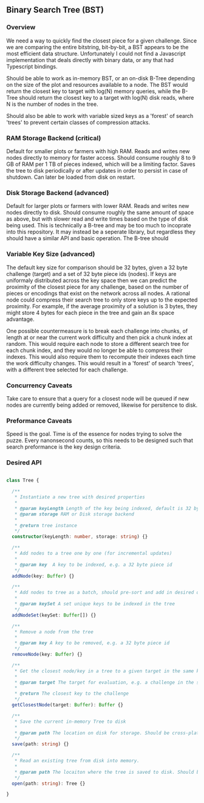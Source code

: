 ## Binary Search Tree (BST)

### Overview

We need a way to quickly find the closest piece for a given challenge. Since we are comparing the entire bitstring, bit-by-bit, a BST appears to be the most efficient data structure. Unfortunately I could not find a Javascript implementation that deals directly with binary data, or any that had Typescript bindings.

Should be able to work as in-memory BST, or an on-disk B-Tree depending on the size of the plot and resources available to a node. The BST would return the closest key to target with log(N) memory queries, while the B-Tree should return the closest key to a target with log(N) disk reads, where N is the number of nodes in the tree.

Should also be able to work with variable sized keys as a 'forest' of search 'trees' to prevent certain classes of compression attacks.

### RAM Storage Backend (critical)

Default for smaller plots or farmers with high RAM. Reads and writes new nodes directly to memory for faster access. Should consume roughly 8 to 9 GB of RAM per 1 TB of pieces indexed, which will be a limiting factor. Saves the tree to disk periodically or after updates in order to persist in case of shutdown. Can later be loaded from disk on restart.

### Disk Storage Backend (advanced)

Default for larger plots or farmers with lower RAM. Reads and writes new nodes directly to disk. Should consume roughly the same amount of space as above, but with slower read and write times based on the type of disk being used. This is technically a B-tree and may be too much to incoprate into this repository. It may instead be a seperate library, but regardless they should have a similar API and basic operation. The B-tree should 

### Variable Key Size (advanced)

The default key size for comparison should be 32 bytes, given a 32 byte challenge (target) and a set of 32 byte piece ids (nodes). If keys are uniformaly distributed across the key space then we can predict the proximity of the closest piece for any challenge, based on the number of pieces or encodings that exist on the network across all nodes. A rational node could compress their search tree to only store keys up to the expected proximity. For example, if the average proximity of a solution is 3 bytes, they might store 4 bytes for each piece in the tree and gain an 8x space advantage.

One possible countermeasure is to break each challenge into chunks, of length at or near the current work difficulty and then pick a chunk index at random. This would require each node to store a different search tree for each chunk index, and they would no longer be able to compress their indexes. This would also require them to recompute their indexes each time the work difficulty changes. This would result in a 'forest' of search 'trees', with a different tree selected for each challenge.

### Concurrency Caveats

Take care to ensure that a query for a closest node will be queued if new nodes are currently being added or removed, likewise for persitence to disk. 

### Preformance Caveats

Speed is the goal. Time is of the essence for nodes trying to solve the puzze. Every nanonsecond counts, so this needs to be designed such that search preformance is the key design criteria.

### Desired API

```typescript

class Tree {

  /**
   * Instantiate a new tree with desired properties
   * 
   * @param keyLength Length of the key being indexed, default is 32 bytes
   * @param storage RAM or Disk storage backend
   * 
   * @return tree instance
   */
  constructor(keyLength: number, storage: string) {}

  /**
   * Add nodes to a tree one by one (for incremental updates)
   * 
   * @param key  A key to be indexed, e.g. a 32 byte piece id
   */
  addNode(key: Buffer) {}

  /**
   * Add nodes to tree as a batch, should pre-sort and add in desired order for effeciency 
   * 
   * @param keySet A set unique keys to be indexed in the tree  
   */
  addNodeSet(keySet: Buffer[]) {}

  /**
   * Remove a node from the tree
   * 
   * @param key A key to be removed, e.g. a 32 byte piece id
   */
  removeNode(key: Buffer) {}

  /**
   * Get the closest node/key in a tree to a given target in the same keyspace
   * 
   * @param target The target for evaluation, e.g. a challenge in the same key space
   *
   * @return The closest key to the challenge
   */
  getClosestNode(target: Buffer): Buffer {}

  /**
   * Save the current in-memory Tree to disk
   * 
   * @param path The location on disk for storage. Should be cross-platform.
   */
  save(path: string) {}

  /**
   * Read an existing tree from disk into memory.
   * 
   * @param path The locaiton where the tree is saved to disk. Should be cross-platform
   */
  open(path: string): Tree {}

}

```
